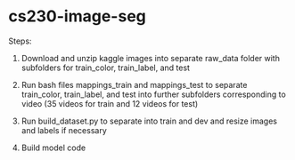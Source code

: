 # cs230-image-seg

Steps:

1) Download and unzip kaggle images into separate raw_data folder with subfolders for train_color, train_label, and test

2) Run bash files mappings_train and mappings_test to separate train_color, train_label, and test into further subfolders corresponding to video (35 videos for train and 12 videos for test)

3) Run build_dataset.py to separate into train and dev and resize images and labels if necessary

4) Build model code